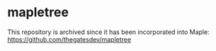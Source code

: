 # mapletree

This repository is archived since it has been incorporated into Maple: https://github.com/thegatesdev/mapletree
